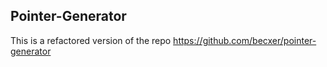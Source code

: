 ## Pointer-Generator

This is a refactored version of the repo https://github.com/becxer/pointer-generator 



